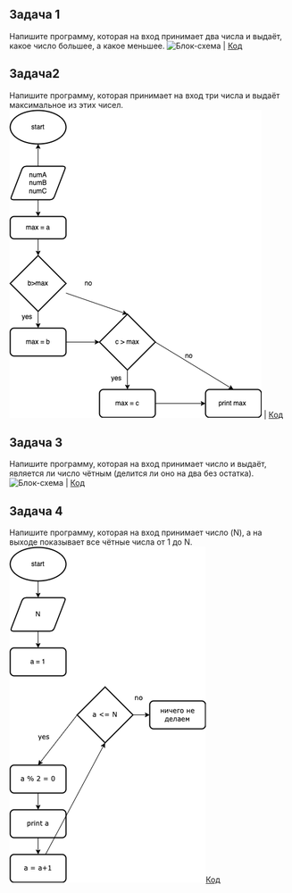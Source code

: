 ## Задача 1
Напишите программу, которая на вход принимает два числа и выдаёт, какое число большее, а какое меньшее.
![Блок-схема](hw1/blok1.drawio.pngblok1.drawio.png) | [Код](hw1/Program.cs)

## Задача2 
Напишите программу, которая принимает на вход три числа и выдаёт максимальное из этих чисел.
![Блок-схема](hw2/blok2.drawio.png) | [Код](hw2/Program.cs)

## Задача 3
Напишите программу, которая на вход принимает число и выдаёт, является ли число чётным (делится ли оно на два без остатка).
![Блок-схема](hw3/blok3.drawio.png) | [Код](hw3/Program.cs)

## Задача 4
Напишите программу, которая на вход принимает число (N), а на выходе показывает все чётные числа от 1 до N.
![Блок-схема](hw4/blor4.drawio.png)[Код](hw4/Program.cs)


